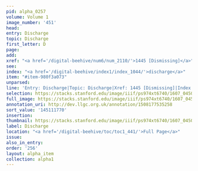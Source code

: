 ```yaml
---
pid: alpha_0257
volume: Volume 1
image_number: '451'
head:
entry: Discharge
topic: Discharge
first_letter: D
page:
add:
xref: "<a href='/digital-beehive/num6/num_2110/'>1445 [Dismissing]</a>"
see:
index: "<a href='/digital-beehive/index1/index_1044/'>discharge</a>"
item: "#item-980f3a073"
unparsed:
line: 'Entry: Discharge|Topic: Discharge|Xref: 1445 [Dismissing]|Index: discharge|#item-980f3a073'
selection: https://stacks.stanford.edu/image/iiif/ps974xt6740/1607_0450/390,1770,3014,176/full/0/default.jpg
full_image: https://stacks.stanford.edu/image/iiif/ps974xt6740/1607_0450/full/full/0/default.jpg
annotation_uri: http://dev.llgc.org.uk/annotation/1508177535258
sort_value: '145111770'
insertion:
thumbnail: https://stacks.stanford.edu/image/iiif/ps974xt6740/1607_0450/390,1770,600,180/250,/0/default.jpg
label: Discharge
location: "<a href='/digital-beehive/toc/toc1_441/'>Full Page</a>"
issue:
also_in_entry:
order: '256'
layout: alpha_item
collection: alpha1
---
```

